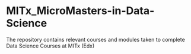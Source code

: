 # MITx_MicroMasters-in-Data-Science
The repository contains relevant courses and modules taken to complete Data Science Courses at MITx (Edx)
